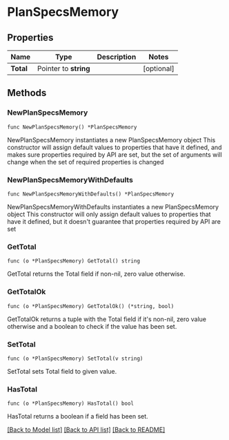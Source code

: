 # PlanSpecsMemory

## Properties

Name | Type | Description | Notes
------------ | ------------- | ------------- | -------------
**Total** | Pointer to **string** |  | [optional] 

## Methods

### NewPlanSpecsMemory

`func NewPlanSpecsMemory() *PlanSpecsMemory`

NewPlanSpecsMemory instantiates a new PlanSpecsMemory object
This constructor will assign default values to properties that have it defined,
and makes sure properties required by API are set, but the set of arguments
will change when the set of required properties is changed

### NewPlanSpecsMemoryWithDefaults

`func NewPlanSpecsMemoryWithDefaults() *PlanSpecsMemory`

NewPlanSpecsMemoryWithDefaults instantiates a new PlanSpecsMemory object
This constructor will only assign default values to properties that have it defined,
but it doesn't guarantee that properties required by API are set

### GetTotal

`func (o *PlanSpecsMemory) GetTotal() string`

GetTotal returns the Total field if non-nil, zero value otherwise.

### GetTotalOk

`func (o *PlanSpecsMemory) GetTotalOk() (*string, bool)`

GetTotalOk returns a tuple with the Total field if it's non-nil, zero value otherwise
and a boolean to check if the value has been set.

### SetTotal

`func (o *PlanSpecsMemory) SetTotal(v string)`

SetTotal sets Total field to given value.

### HasTotal

`func (o *PlanSpecsMemory) HasTotal() bool`

HasTotal returns a boolean if a field has been set.


[[Back to Model list]](../README.md#documentation-for-models) [[Back to API list]](../README.md#documentation-for-api-endpoints) [[Back to README]](../README.md)


